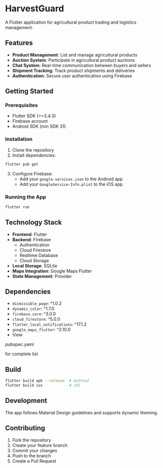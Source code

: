 # HarvestGuard

A Flutter application for agricultural product trading and logistics management.

## Features

- **Product Management**: List and manage agricultural products
- **Auction System**: Participate in agricultural product auctions
- **Chat System**: Real-time communication between buyers and sellers
- **Shipment Tracking**: Track product shipments and deliveries
- **Authentication**: Secure user authentication using Firebase

## Getting Started

### Prerequisites

- Flutter SDK (>=3.4.3)
- Firebase account
- Android SDK (min SDK 31)

### Installation

1. Clone the repository
2. Install dependencies:
```sh
flutter pub get
```
3. Configure Firebase:
   - Add your `google-services.json` to the Android app
   - Add your `GoogleService-Info.plist` to the iOS app

### Running the App

```sh
flutter run
```

## Technology Stack

- **Frontend**: Flutter
- **Backend**: Firebase
  - Authentication
  - Cloud Firestore
  - Realtime Database
  - Cloud Storage
- **Local Storage**: SQLite
- **Maps Integration**: Google Maps Flutter
- **State Management**: Provider

## Dependencies

- `dismissible_page`: ^1.0.2
- `dynamic_color`: ^1.7.0
- `firebase_core`: ^3.0.0
- `cloud_firestore`: ^5.0.0
- `flutter_local_notifications`: ^17.1.2
- `google_maps_flutter`: ^2.10.0
- View 

pubspec.yaml

 for complete list

## Build

```sh
flutter build apk --release  # Android
flutter build ios            # iOS
```

## Development

The app follows Material Design guidelines and supports dynamic theming.

## Contributing

1. Fork the repository
2. Create your feature branch
3. Commit your changes
4. Push to the branch
5. Create a Pull Request
